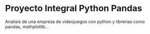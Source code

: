 # Proyecto Integral Python Pandas
Analisis de una empresa de videojuegos con python y librerias como pandas, mathplotlib...
